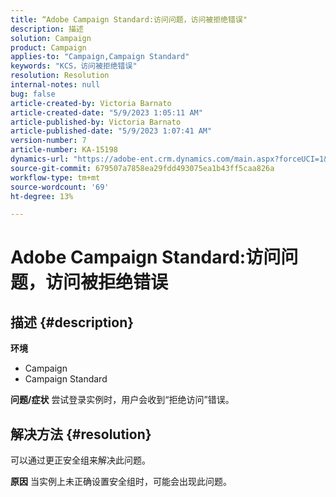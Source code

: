 ```yaml
---
title: “Adobe Campaign Standard:访问问题，访问被拒绝错误"
description: 描述
solution: Campaign
product: Campaign
applies-to: "Campaign,Campaign Standard"
keywords: "KCS，访问被拒绝错误"
resolution: Resolution
internal-notes: null
bug: false
article-created-by: Victoria Barnato
article-created-date: "5/9/2023 1:05:11 AM"
article-published-by: Victoria Barnato
article-published-date: "5/9/2023 1:07:41 AM"
version-number: 7
article-number: KA-15198
dynamics-url: "https://adobe-ent.crm.dynamics.com/main.aspx?forceUCI=1&pagetype=entityrecord&etn=knowledgearticle&id=8ea1ff85-05ee-ed11-8849-6045bd0065b6"
source-git-commit: 679507a7858ea29fdd493075ea1b43ff5caa826a
workflow-type: tm+mt
source-wordcount: '69'
ht-degree: 13%

---
```


# Adobe Campaign Standard:访问问题，访问被拒绝错误

## 描述 {#description}

<b>环境</b>
- Campaign
- Campaign Standard


<b>问题/症状</b>
尝试登录实例时，用户会收到“拒绝访问”错误。


## 解决方法 {#resolution}




可以通过更正安全组来解决此问题。


<b>原因</b>
当实例上未正确设置安全组时，可能会出现此问题。
